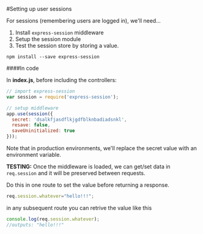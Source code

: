 #Setting up user sessions

For sessions (remembering users are logged in), we'll need...

1. Install `express-session` middleware
2. Setup the session module
3. Test the session store by storing a value.

```
npm install --save express-session
```

####In code

In **index.js**, before including the controllers:

```js
// import express-session
var session = require('express-session');

// setup middleware
app.use(session({
  secret: 'dsalkfjasdflkjgdfblknbadiadsnkl',
  resave: false,
  saveUninitialized: true
}));
```

Note that in production environments, we'll replace the secret value with an environment variable.

**TESTING:** Once the middleware is loaded, we can get/set data in `req.session` and it will be preserved between requests.

Do this in one route to set the value before returning a response.

```js
req.session.whatever="hello!!!";
```

in any subsequent route you can retrive the value like this

```js
console.log(req.session.whatever);
//outputs: "hello!!!"
```
